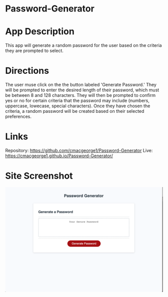 # Password-Generator

# App Description
This app will generate a random password for the user based on the criteria they are prompted to select. 

# Directions
The user muse click on the the button labeled 'Generate Password.' They will be prompted to enter the desired length of their password, which must be between 8 and 128 characters. They will then be prompted to confirm yes or no for certain criteria that the password may include (numbers, uppercase, lowecase, special characters). Once they have chosen the criteria, a random password will be created based on their selected preferences.

# Links
Repository: https://github.com/cmacgeorge1/Password-Generator
Live: https://cmacgeorge1.github.io/Password-Generator/

# Site Screenshot

![About](https://github.com/cmacgeorge1/Password-Generator/blob/master/img/page_screenshot.png?raw=true)